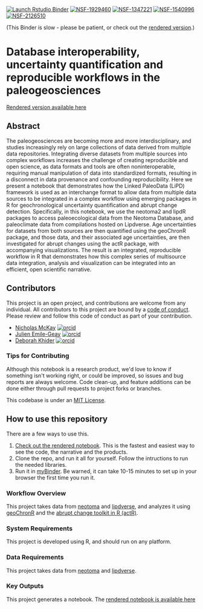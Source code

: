 <!-- badges: start -->
[![Launch Rstudio Binder](http://mybinder.org/badge_logo.svg)](https://mybinder.org/v2/gh/earthcube2022/ec22_mckay_etal/main?urlpath=rstudio)
[![NSF-1929460](https://img.shields.io/badge/NSF-1929460-blue.svg)](https://nsf.gov/awardsearch/showAward?AWD_ID=1929460)
[![NSF-1347221](https://img.shields.io/badge/NSF-1347221-blue.svg)](https://nsf.gov/awardsearch/showAward?AWD_ID=1347221)
[![NSF-1540996](https://img.shields.io/badge/NSF-1540996-blue.svg)](https://nsf.gov/awardsearch/showAward?AWD_ID=1540996)
[![NSF-2126510](https://img.shields.io/badge/NSF-2126510-blue.svg)](https://nsf.gov/awardsearch/showAward?AWD_ID=2126510)

(This Binder is slow - please be patient, or check out the [rendered version](https://earthcube2022.github.io/ec22_mckay_etal/).)

# Database interoperability, uncertainty quantification and reproducible workflows in the paleogeosciences

[Rendered version available here](https://earthcube2022.github.io/ec22_mckay_etal/)

## Abstract

The paleogeosciences are becoming more and more interdisciplinary, and studies increasingly rely on large collections of data derived from multiple data repositories. Integrating diverse datasets from multiple sources into complex workflows increases the challenge of creating reproducible and open science, as data formats and tools are often noninteroperable, requiring manual manipulation of data into standardized formats, resulting in a disconnect in data provenance and confounding reproducibility. Here we present a notebook that demonstrates how the Linked PaleoData (LiPD) framework is used as an interchange format to allow data from multiple data sources to be integrated in a complex workflow using emerging packages in R for geochronological uncertainty quantification and abrupt change detection. Specifically, in this notebook, we use the neotoma2 and lipdR packages to access paleoecological data from the Neotoma Database, and paleoclimate data from compilations hosted on Lipdverse. Age uncertainties for datasets from both sources are then quantified using the geoChronR package, and those data, and their associated age uncertainties, are then investigated for abrupt changes using the actR package, with accompanying visualizations. The result is an integrated, reproducible workflow in R that demonstrates how this complex series of multisource data integration, analysis and visualization can be integrated into an efficient, open scientific narrative.

## Contributors

This project is an open project, and contributions are welcome from any individual.  All contributors to this project are bound by a [code of conduct](CODE_OF_CONDUCT.md).  Please review and follow this code of conduct as part of your contribution.

  * [Nicholas McKay](http://nau.edu/mckay) [![orcid](https://img.shields.io/badge/orcid-0000--0003--3598--5113-brightgreen.svg)](https://orcid.org/0000-0003-3598-5113)
  * [Julien Emile-Geay](http://climdyn.usc.edu/) [![orcid](https://img.shields.io/badge/orcid-0000--0001--5920--4751-brightgreen.svg)](https://orcid.org/0000-0001-5920-4751)
  * [Deborah Khider](https://earth.usc.edu/~khider/) [![orcid](https://img.shields.io/badge/orcid-0000--0001--7501--8430-brightgreen.svg)](https://orcid.org/0000-0001-7501-8430)

### Tips for Contributing

Although this notebook is a research product, we'd love to know if something isn't working right, or could be improved, so issues and bug reports are always welcome.  Code clean-up, and feature additions can be done either through pull requests to project forks or branches.

This codebase is under an [MIT License](LICENSE).

## How to use this repository

There are a few ways to use this. 

1. [Check out the rendered notebook](https://nickmckay.github.io/EC22-neotoma-actR). This is the fastest and easiest way to see the code, the narrative and the products. 
2. Clone the repo, and run it all for yourself. Follow the intructions to run the needed libraries. 
3. Run it in [myBinder](https://mybinder.org/v2/gh/earthcube2022/ec22_mckay_etal/main?urlpath=rstudio). Be warned, it can take 10-15 minutes to set up in your browser the first time you run it. 

### Workflow Overview

This project takes data from [neotoma](https://neotomadb.org) and [lipdverse](https://lipdverse.org), and analyzes it using [geoChronR](https://nickmckay.github.io/GeoChronR) and the [abrupt change toolkit in R (actR)](https://linked.earth/actR).

### System Requirements

This project is developed using R, and should run on any platform.

### Data Requirements

This project takes data from [neotoma](https://neotomadb.org) and [lipdverse](https://lipdverse.org).

### Key Outputs

This project generates a notebook. The [rendered notebook is available here](https://earthcube2022.github.io/ec22_mckay_etal/)

